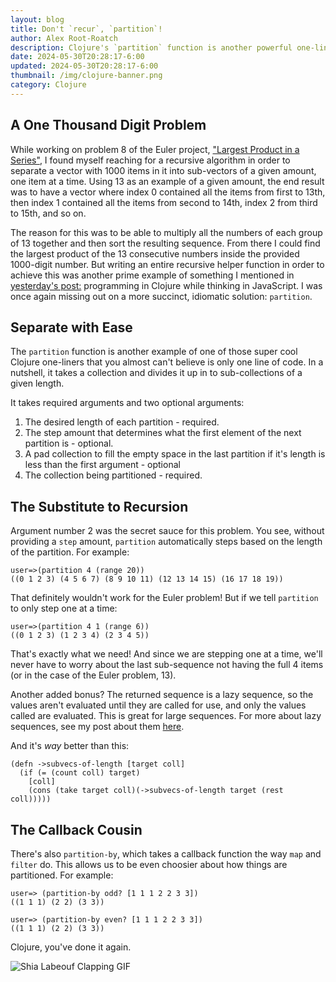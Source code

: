 ```yaml
---
layout: blog
title: Don't `recur`, `partition`!
author: Alex Root-Roatch
description: Clojure's `partition` function is another powerful one-liner where other languages would depend on loops or recursion.
date: 2024-05-30T20:28:17-6:00
updated: 2024-05-30T20:28:17-6:00
thumbnail: /img/clojure-banner.png
category: Clojure
---
```


## A One Thousand Digit Problem

While working on problem 8 of the Euler project, ["Largest Product in a Series"](https://projecteuler.net/problem=8), I found myself reaching for a recursive algorithm in order to separate a vector with 1000 items in it into sub-vectors of a given amount, one item at a time. Using 13 as an example of a given amount, the end result was to have a vector where index 0 contained all the items from first to 13th, then index 1 contained all the items from second to 14th, index 2 from third to 15th, and so on. 

The reason for this was to be able to multiply all the numbers of each group of 13 together and then sort the resulting sequence. From there I could find the largest product of the 13 consecutive numbers inside the provided 1000-digit number. But writing an entire recursive helper function in order to achieve this was another prime example of something I mentioned in [yesterday's post:](https://arootroatch-blog.vercel.app/avoid-nested-if-statements-with-cond) programming in Clojure while thinking in JavaScript. I was once again missing out on a more succinct, idiomatic solution: `partition`.

## Separate with Ease

The `partition` function is another example of one of those super cool Clojure one-liners that you almost can't believe is only one line of code. In a nutshell, it takes a collection and divides it up in to sub-collections of a given length. 

It takes required arguments and two optional arguments:
1. The desired length of each partition - required.
2. The step amount that determines what the first element of the next partition is - optional.
3. A pad collection to fill the empty space in the last partition if it's length is less than the first argument - optional
4. The collection being partitioned - required. 

## The Substitute to Recursion

Argument number 2 was the secret sauce for this problem. You see, without providing a `step` amount, `partition` automatically steps based on the length of the partition. For example: 

```
user=>(partition 4 (range 20))
((0 1 2 3) (4 5 6 7) (8 9 10 11) (12 13 14 15) (16 17 18 19))
```
That definitely wouldn't work for the Euler problem! But if we tell `partition` to only step one at a time:

```
user=>(partition 4 1 (range 6))
((0 1 2 3) (1 2 3 4) (2 3 4 5))
```

That's exactly what we need! And since we are stepping one at a time, we'll never have to worry about the last sub-sequence not having the full 4 items (or in the case of the Euler problem, 13). 

Another added bonus? The returned sequence is a lazy sequence, so the values aren't evaluated until they are called for use, and only the values called are evaluated. This is great for large sequences. For more about lazy sequences, see my post about them [here](https://arootroatch-blog.vercel.app/lazy-sequences-in-clojure).

And it's *way* better than this:

```
(defn ->subvecs-of-length [target coll]
  (if (= (count coll) target)
    [coll]
    (cons (take target coll)(->subvecs-of-length target (rest coll)))))
```

## The Callback Cousin

There's also `partition-by`, which takes a callback function the way `map` and `filter` do. This allows us to be even choosier about how things are partitioned. For example: 

```
user=> (partition-by odd? [1 1 1 2 2 3 3])
((1 1 1) (2 2) (3 3))

user=> (partition-by even? [1 1 1 2 2 3 3])
((1 1 1) (2 2) (3 3))
```

Clojure, you've done it again. 

![Shia Labeouf Clapping GIF](/img/gifs/shia-labeouf-clapping.gif)